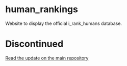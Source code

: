 # human_rankings

Website to display the official i_rank_humans database.

# Discontinued

[Read the update on the main repository](https://github.com/metaquarx/i_rank_humans/blob/master/README.md)
